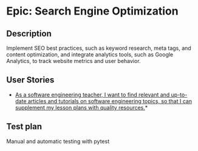 # Epic: Search Engine Optimization
## Description
Implement SEO best practices, such as keyword research, meta tags, and content optimization, and integrate analytics tools, such as Google Analytics, to track website metrics and user behavior.
## User Stories
* [As a software engineering teacher, I want to find relevant and up-to-date articles and tutorials on software engineering topics, so that I can supplement my lesson plans with quality resources.](UserStories/story1.md)*

## Test plan
Manual and automatic testing with pytest